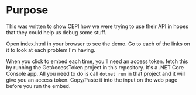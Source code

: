 # Purpose
This was written to show CEPI how we were trying to use their API in hopes that they could help us debug some stuff.

Open index.html in your browser to see the demo. Go to each of the links on it to look at each problem I'm having.

When you click to embed each time, you'll need an access token. fetch this by running the GetAccessToken project in this repository. It's a .NET Core Console app. All you need to do is call `dotnet run` in that project and it will give you an access token. Copy/Paste it into the input on the web page before you run the embed.
